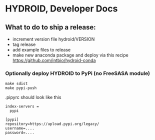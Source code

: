 # HYDROID, Developer Docs

## What to do to ship a release:
- increment version file hydroid/VERSION
- tag release
- add example files to release
- make new anaconda package and deploy via this recipe https://github.com/intbio/hydroid-conda


### Optionally deploy HYDROID to PyPi (no FreeSASA module)

```
make sdist
make pypi-push
```

.pipyrc should look like this
```
index-servers =
  pypi

[pypi]
repository=https://upload.pypi.org/legacy/
username=....
password=....
```


